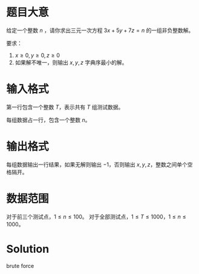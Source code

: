 # 题目大意
给定一个整数 $n$ ，请你求出三元一次方程 $3x+5y+7z=n$ 的一组非负整数解。

要求：

1. $x≥0,y≥0,z≥0$
2. 如果解不唯一，则输出 $x,y,z$ 字典序最小的解。
# 输入格式
第一行包含一个整数 $T$，表示共有 $T$ 组测试数据。

每组数据占一行，包含一个整数 $n$。

# 输出格式
每组数据输出一行结果，如果无解则输出 $−1$，否则输出 $x,y,z$，整数之间单个空格隔开。

# 数据范围
对于前三个测试点，$1≤n≤100$。
对于全部测试点，$1≤T≤1000$，$1≤n≤1000$。

# Solution
brute force